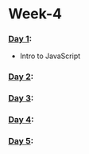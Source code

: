 # Week-4

### [Day 1](https://github.com/freecodingbootcamp/Week-4/tree/master/Day-1):

- Intro to JavaScript  

### [Day 2](https://github.com/freecodingbootcamp/Week-4/tree/master/Day-2):

### [Day 3](https://github.com/freecodingbootcamp/Week-4/tree/master/Day-3):

### [Day 4](https://github.com/freecodingbootcamp/Week-4/tree/master/Day-4):

### [Day 5](https://github.com/freecodingbootcamp/Week-4/tree/master/Day-5):

